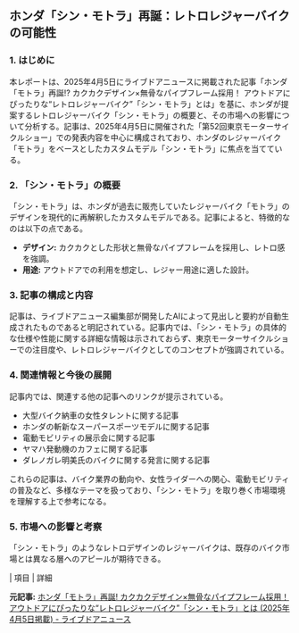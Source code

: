 ## ホンダ「シン・モトラ」再誕：レトロレジャーバイクの可能性

### 1. はじめに

本レポートは、2025年4月5日にライブドアニュースに掲載された記事「ホンダ「モトラ」再誕!? カクカクデザイン×無骨なパイプフレーム採用！ アウトドアにぴったりな“レトロレジャーバイク”「シン・モトラ」とは」を基に、ホンダが提案するレトロレジャーバイク「シン・モトラ」の概要と、その市場への影響について分析する。記事は、2025年4月5日に開催された「第52回東京モーターサイクルショー」での発表内容を中心に構成されており、ホンダのレジャーバイク「モトラ」をベースとしたカスタムモデル「シン・モトラ」に焦点を当てている。

### 2. 「シン・モトラ」の概要

「シン・モトラ」は、ホンダが過去に販売していたレジャーバイク「モトラ」のデザインを現代的に再解釈したカスタムモデルである。記事によると、特徴的なのは以下の点である。

* **デザイン:** カクカクとした形状と無骨なパイプフレームを採用し、レトロ感を強調。
* **用途:** アウトドアでの利用を想定し、レジャー用途に適した設計。

### 3. 記事の構成と内容

記事は、ライブドアニュース編集部が開発したAIによって見出しと要約が自動生成されたものであると明記されている。記事内では、「シン・モトラ」の具体的な仕様や性能に関する詳細な情報は示されておらず、東京モーターサイクルショーでの注目度や、レトロレジャーバイクとしてのコンセプトが強調されている。

### 4. 関連情報と今後の展開

記事内では、関連する他の記事へのリンクが提示されている。

* 大型バイク納車の女性タレントに関する記事
* ホンダの斬新なスーパースポーツモデルに関する記事
* 電動モビリティの展示会に関する記事
* ヤマハ発動機のカフェに関する記事
* ダレノガレ明美氏のバイクに関する発言に関する記事

これらの記事は、バイク業界の動向や、女性ライダーへの関心、電動モビリティの普及など、多様なテーマを扱っており、「シン・モトラ」を取り巻く市場環境を理解する上で参考になる。

### 5. 市場への影響と考察

「シン・モトラ」のようなレトロデザインのレジャーバイクは、既存のバイク市場とは異なる層へのアピールが期待できる。

| 項目 | 詳細 

**元記事:** [ホンダ「モトラ」再誕! カクカクデザイン×無骨なパイプフレーム採用！ アウトドアにぴったりな“レトロレジャーバイク”「シン・モトラ」とは (2025年4月5日掲載) - ライブドアニュース](https://news.livedoor.com/topics/detail/28497583/)